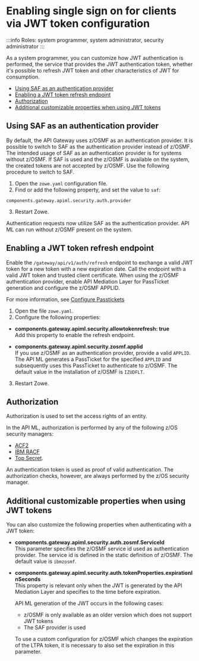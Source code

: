 # Enabling single sign on for clients via JWT token configuration 

:::info Roles: system programmer, system administrator, security administrator
:::

As a system programmer, you can customize how JWT authentication is performed, the service that provides the JWT authentication token, whether it's possible to refresh JWT token and other characteristics of JWT for consumption. 

* [Using SAF as an authentication provider](#using-saf-as-an-authentication-provider)
* [Enabling a JWT token refresh endpoint](#enabling-a-jwt-token-refresh-endpoint)
* [Authorization](#authorization)
* [Additional customizable properties when using JWT tokens](#additional-customizable-properties-when-using-jwt-tokens)

## Using SAF as an authentication provider

By default, the API Gateway uses z/OSMF as an authentication provider. It is possible to switch to SAF as the authentication
provider instead of z/OSMF. The intended usage of SAF as an authentication provider is for systems without z/OSMF.
If SAF is used and the z/OSMF is available on the system, the created tokens are not accepted by z/OSMF. Use
the following procedure to switch to SAF. 
     
1. Open the `zowe.yaml` configuration file.
2. Find or add the following property, and set the value to `saf`:
```
components.gateway.apiml.security.auth.provider
```
3. Restart Zowe.

Authentication requests now utilize SAF as the authentication provider. API ML can run without z/OSMF present on the system. 

## Enabling a JWT token refresh endpoint

Enable the `/gateway/api/v1/auth/refresh` endpoint to exchange a valid JWT token for a new token with a new expiration date. Call the endpoint with a valid JWT token and trusted client certificate. When using the z/OSMF authentication provider, enable API Mediation Layer for PassTicket generation and configure the z/OSMF APPLID. 

For more information, see [Configure Passtickets](configuration-extender-passtickets.md)

1. Open the file `zowe.yaml`.
2. Configure the following properties:

  * **components.gateway.apiml.security.allowtokenrefresh: true**  
  Add this property to enable the refresh endpoint.

  * **components.gateway.apiml.security.zosmf.applid**  
  If you use z/OSMF as an authentication provider, provide a valid `APPLID`. The API ML generates a PassTicket for the specified `APPLID` and subsequently uses this PassTicket to authenticate to z/OSMF. The default value in the installation of z/OSMF is `IZUDFLT`.

3. Restart Zowe.

## Authorization

Authorization is used to set the access rights of an entity.

In the API ML, authorization is performed by any of the following z/OS security managers:
* [ACF2](https://www.broadcom.com/products/mainframe/identity-access/acf2)
* [IBM RACF](https://www.ibm.com/support/knowledgecenter/zosbasics/com.ibm.zos.zsecurity/zsecc_042.htm)
*  [Top Secret](https://www.broadcom.com/products/mainframe/identity-access/top-secret). 

An authentication token is used as proof of valid authentication. The authorization checks, however, are always performed by the z/OS security manager.

## Additional customizable properties when using JWT tokens

You can also customize the following properties when authenticating with a JWT token:

* **components.gateway.apiml.security.auth.zosmf.ServiceId**  
    This parameter specifies the z/OSMF service id used as authentication provider. The service id is defined in the static definition of z/OSMF. The default value is `ibmzosmf`.

* **components.gateway.apiml.security.auth.tokenProperties.expirationInSeconds**  
    This property is relevant only when the JWT is generated by the API Mediation Layer and specifies to the time before expiration.

    API ML generation of the JWT occurs in the following cases:

    * z/OSMF is only available as an older version which does not support JWT tokens  
    * The SAF provider is used

    To use a custom configuration for z/OSMF which changes the expiration of the LTPA token, it is necessary to also set the expiration in this parameter.
    

